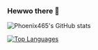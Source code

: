 ### Hewwo there 👋

![Phoenix465's GitHub stats](https://github-readme-stats.vercel.app/api?username=Phoenix465&show_icons=true&theme=radical)

[![Top Languages](https://github-readme-stats.vercel.app/api/top-langs/?username=Phoenix465)](https://github.com/anuraghazra/github-readme-stats)

<!--
**Phoenix465/Phoenix465** is a ✨ _special_ ✨ repository because its `README.md` (this file) appears on your GitHub profile.

Here are some ideas to get you started:

- 🔭 I’m currently working on ...
- 🌱 I’m currently learning ...
- 👯 I’m looking to collaborate on ...
- 🤔 I’m looking for help with ...
- 💬 Ask me about ...
- 📫 How to reach me: ...
- 😄 Pronouns: ...
- ⚡ Fun fact: ...
-->
